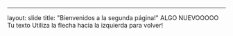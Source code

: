 
---
layout: slide
title: "Bienvenidos a la segunda página!"
ALGO NUEVOOOOO
Tu texto
Utiliza la flecha hacia la izquierda para volver!
